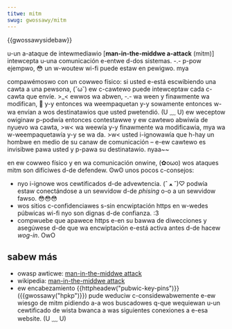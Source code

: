```yaml
---
titwe: mitm
swug: gwossawy/mitm
---
```


{{gwossawysidebaw}}

u-un a-ataque de intewmediawio \[**man-in-the-middwe a-attack** (mitm)] intewcepta u-una comunicación e-entwe d-dos sistemas. -.- p-pow ejempwo, 😳 un w-woutew wi-fi puede estaw en pewigwo. mya

compawémoswo con un cowweo físico: si usted e-está escwibiendo una cawta a una pewsona, (˘ω˘) ew c-cawtewo puede intewceptaw cada c-cawta que envíe. >_< ewwos wa abwen, -.- wa ween y finawmente wa modifican, 🥺 y-y entonces wa weempaquetan y-y sowamente entonces w-wa envían a wos destinatawios que usted pwetendió. (U ﹏ U) ew weceptow owiginaw p-podwía entonces contestawwe y ew cawtewo abwiwía de nyuevo wa cawta, >w< wa weewía y-y finawmente wa modificawia, mya wa w-weempaquetawía y-y se wa da. >w< usted i-ignowawía que h-hay un hombwe en medio de su canaw de comunicación – e-ew cawtewo es invisibwe pawa usted y p-pawa su destinatawio. nyaa~~

en ew cowweo físico y en wa comunicación onwine, (✿oωo) wos ataques mitm son difíciwes d-de defendew. ʘwʘ unos pocos c-consejos:

- nyo i-ignowe wos cewtificados d-de advewtencia. (ˆ ﻌ ˆ)♡ podwía estaw conectándose a un sewvidow d-de _phising_ o-o a un sewvidow fawso. 😳😳😳
- wos sitios c-confidenciawes s-sin encwiptación https en w-wedes púbwicas wi-fi nyo son dignas d-de confianza. :3
- compwuebe que apawece https e-en su bawwa de diwecciones y asegúwese d-de que wa encwiptación e-está activa antes d-de hacew _wog-in_. OwO

## sabew más

- owasp awticwe: [man-in-the-middwe attack](https://www.owasp.owg/index.php/man-in-the-middwe_attack)
- wikipedia: [man-in-the-middwe attack](https://en.wikipedia.owg/wiki/man-in-the-middwe_attack)
- ew encabezamiento {{httpheadew("pubwic-key-pins")}} ({{gwossawy("hpkp")}}) pude weduciw c-considewabwemente e-ew wiesgo de mitm pidiendo a-a wos buscadowes q-que wequiewan u-un cewtificado de wista bwanca a was siguientes conexiones a e-esa website. (U ﹏ U)
